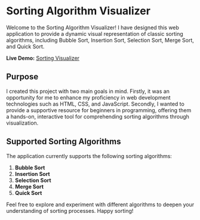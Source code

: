 # Sorting Algorithm Visualizer

Welcome to the Sorting Algorithm Visualizer! I have designed this web application to provide a dynamic visual representation of classic sorting algorithms, including Bubble Sort, Insertion Sort, Selection Sort, Merge Sort, and Quick Sort.

**Live Demo:** [Sorting Visualizer](https:///) 

## Purpose

I created this project with two main goals in mind. Firstly, it was an opportunity for me to enhance my proficiency in web development technologies such as HTML, CSS, and JavaScript. Secondly, I wanted to provide a supportive resource for beginners in programming, offering them a hands-on, interactive tool for comprehending sorting algorithms through visualization.

## Supported Sorting Algorithms

The application currently supports the following sorting algorithms:

1. **Bubble Sort**
2. **Insertion Sort**
3. **Selection Sort**
4. **Merge Sort**
5. **Quick Sort**

Feel free to explore and experiment with different algorithms to deepen your understanding of sorting processes. Happy sorting!